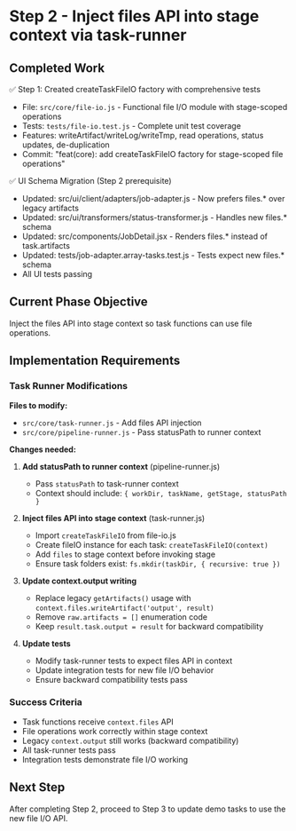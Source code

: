 # Step 2 - Inject files API into stage context via task-runner

## Completed Work

✅ Step 1: Created createTaskFileIO factory with comprehensive tests

- File: `src/core/file-io.js` - Functional file I/O module with stage-scoped operations
- Tests: `tests/file-io.test.js` - Complete unit test coverage
- Features: writeArtifact/writeLog/writeTmp, read operations, status updates, de-duplication
- Commit: "feat(core): add createTaskFileIO factory for stage-scoped file operations"

✅ UI Schema Migration (Step 2 prerequisite)

- Updated: src/ui/client/adapters/job-adapter.js - Now prefers files.\* over legacy artifacts
- Updated: src/ui/transformers/status-transformer.js - Handles new files.\* schema
- Updated: src/components/JobDetail.jsx - Renders files.\* instead of task.artifacts
- Updated: tests/job-adapter.array-tasks.test.js - Tests expect new files.\* schema
- All UI tests passing

## Current Phase Objective

Inject the files API into stage context so task functions can use file operations.

## Implementation Requirements

### Task Runner Modifications

**Files to modify:**

- `src/core/task-runner.js` - Add files API injection
- `src/core/pipeline-runner.js` - Pass statusPath to runner context

**Changes needed:**

1. **Add statusPath to runner context** (pipeline-runner.js)
   - Pass `statusPath` to task-runner context
   - Context should include: `{ workDir, taskName, getStage, statusPath }`

2. **Inject files API into stage context** (task-runner.js)
   - Import `createTaskFileIO` from file-io.js
   - Create fileIO instance for each task: `createTaskFileIO(context)`
   - Add `files` to stage context before invoking stage
   - Ensure task folders exist: `fs.mkdir(taskDir, { recursive: true })`

3. **Update context.output writing**
   - Replace legacy `getArtifacts()` usage with `context.files.writeArtifact('output', result)`
   - Remove `raw.artifacts = []` enumeration code
   - Keep `result.task.output = result` for backward compatibility

4. **Update tests**
   - Modify task-runner tests to expect files API in context
   - Update integration tests for new file I/O behavior
   - Ensure backward compatibility tests pass

### Success Criteria

- Task functions receive `context.files` API
- File operations work correctly within stage context
- Legacy `context.output` still works (backward compatibility)
- All task-runner tests pass
- Integration tests demonstrate file I/O working

## Next Step

After completing Step 2, proceed to Step 3 to update demo tasks to use the new file I/O API.
